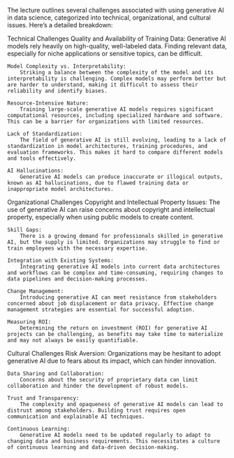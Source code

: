 The lecture outlines several challenges associated with using generative AI in data science, categorized into technical, organizational, and cultural issues. Here’s a detailed breakdown:

Technical Challenges
    Quality and Availability of Training Data:
        Generative AI models rely heavily on high-quality, well-labeled data. Finding relevant data, especially for niche applications or sensitive topics, can be difficult.
    
    Model Complexity vs. Interpretability:
        Striking a balance between the complexity of the model and its interpretability is challenging. Complex models may perform better but are harder to understand, making it difficult to assess their reliability and identify biases.
    
    Resource-Intensive Nature:
        Training large-scale generative AI models requires significant computational resources, including specialized hardware and software. This can be a barrier for organizations with limited resources.
    
    Lack of Standardization:
        The field of generative AI is still evolving, leading to a lack of standardization in model architectures, training procedures, and evaluation frameworks. This makes it hard to compare different models and tools effectively.
    
    AI Hallucinations:
        Generative AI models can produce inaccurate or illogical outputs, known as AI hallucinations, due to flawed training data or inappropriate model architectures.

Organizational Challenges
    Copyright and Intellectual Property Issues:
        The use of generative AI can raise concerns about copyright and intellectual property, especially when using public models to create content.
    
    Skill Gaps:
        There is a growing demand for professionals skilled in generative AI, but the supply is limited. Organizations may struggle to find or train employees with the necessary expertise.
    
    Integration with Existing Systems:
        Integrating generative AI models into current data architectures and workflows can be complex and time-consuming, requiring changes to data pipelines and decision-making processes.
    
    Change Management:
        Introducing generative AI can meet resistance from stakeholders concerned about job displacement or data privacy. Effective change management strategies are essential for successful adoption.
    
    Measuring ROI:
        Determining the return on investment (ROI) for generative AI projects can be challenging, as benefits may take time to materialize and may not always be easily quantifiable.

Cultural Challenges
    Risk Aversion:
        Organizations may be hesitant to adopt generative AI due to fears about its impact, which can hinder innovation.
    
    Data Sharing and Collaboration:
        Concerns about the security of proprietary data can limit collaboration and hinder the development of robust models.
    
    Trust and Transparency:
        The complexity and opaqueness of generative AI models can lead to distrust among stakeholders. Building trust requires open communication and explainable AI techniques.
    
    Continuous Learning:
        Generative AI models need to be updated regularly to adapt to changing data and business requirements. This necessitates a culture of continuous learning and data-driven decision-making.